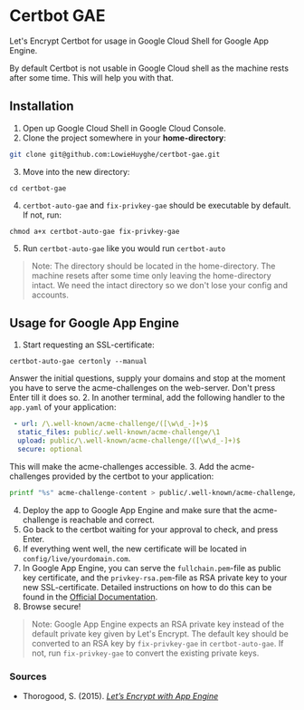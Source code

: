 # Certbot GAE

Let's Encrypt Certbot for usage in Google Cloud Shell for Google App Engine.

By default Certbot is not usable in Google Cloud shell as the machine
rests after some time. This will help you with that.

## Installation

1. Open up Google Cloud Shell in Google Cloud Console.
2. Clone the project somewhere in your **home-directory**:
```bash
git clone git@github.com:LowieHuyghe/certbot-gae.git
```
3. Move into the new directory:
```shell
cd certbot-gae
```
4. `certbot-auto-gae` and `fix-privkey-gae` should be executable by
default. If not, run:
```shell
chmod a+x certbot-auto-gae fix-privkey-gae
```
5. Run `certbot-auto-gae` like you would run `certbot-auto`

> Note: The directory should be located in the home-directory. The
machine resets after some time only leaving the home-directory intact.
We need the intact directory so we don't lose your config and accounts.

## Usage for Google App Engine

1. Start requesting an SSL-certificate:
```shell
certbot-auto-gae certonly --manual
```
Answer the initial questions, supply your domains and stop at the moment
you have to serve the acme-challenges on the web-server. Don't press
Enter till it does so.
2. In another terminal, add the following handler to the `app.yaml` of
your application:
```yaml
 - url: /\.well-known/acme-challenge/([\w\d_-]+)$
  static_files: public/.well-known/acme-challenge/\1
  upload: public/\.well-known/acme-challenge/([\w\d_-]+)$
  secure: optional
```
This will make the acme-challenges accessible.
3. Add the acme-challenges provided by the certbot to your application:
```bash
printf "%s" acme-challenge-content > public/.well-known/acme-challenge/acme-challenge-file
```
4. Deploy the app to Google App Engine and make sure that the
acme-challenge is reachable and correct.
5. Go back to the certbot waiting for your approval to check, and press
Enter.
6. If everything went well, the new certificate will be located in
`config/live/yourdomain.com`.
7. In Google App Engine, you can serve the `fullchain.pem`-file as
public key certificate, and the `privkey-rsa.pem`-file as RSA private
key to your new SSL-certificate. Detailed instructions on how to do
this can be found in the
[Official Documentation](https://cloud.google.com/appengine/docs/python/console/using-custom-domains-and-ssl#adding_ssl_to_your_custom_domain).
8. Browse secure!

> Note: Google App Engine expects an RSA private key instead of the
default private key given by Let's Encrypt. The default key should be
converted to an RSA key by `fix-privkey-gae` in `certbot-auto-gae`.
If not, run `fix-privkey-gae` to convert the existing private keys.

### Sources
* Thorogood, S. (2015). [*Let’s Encrypt with App Engine*](https://medium.com/google-cloud/let-s-encrypt-with-app-engine-8047b0642895)

